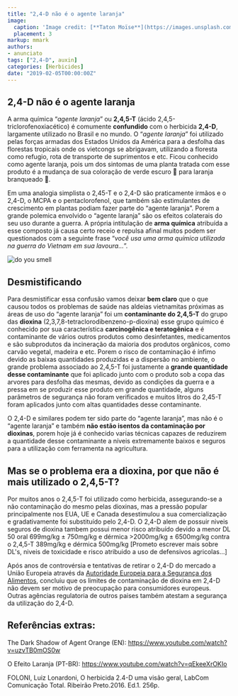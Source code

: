 ```yaml
---
title: "2,4-D não é o agente laranja"
image:
  caption: 'Image credit: [**Taton Moïse**](https://images.unsplash.com/photo-1516711710545-37b374e7e452?ixlib=rb-1.2.1&ixid=eyJhcHBfaWQiOjEyMDd9&auto=format&fit=crop&w=1050&q=80)'
  placement: 3
markup: mmark
authors:
- anunciato
tags: ["2,4-D", auxin]
categories: [Herbicides]
date: "2019-02-05T00:00:00Z"
---
```

## 2,4-D não é o agente laranja

A arma química “*agente laranja*” ou **2,4,5-T** (ácido 2,4,5-triclorofenoxiacético) é comumente **confundido** com o herbicida **2,4-D**, largamente utilizado no Brasil e no mundo. O “*agente laranja*” foi utilizado pelas forças armadas dos Estados Unidos da América para a desfolha das florestas tropicais onde os vietcongs se abrigavam, utilizando a floresta como refugio, rota de transporte de suprimentos e etc. Ficou conhecido como agente laranja, pois um dos sintomas de uma planta tratada com esse produto é a mudança de sua coloração de verde escuro 🍃 para laranja branqueado 🍂.

Em uma analogia simplista o 2,45-T e o 2,4-D são praticamente irmãos e o 2,4-D, o MCPA e o pentaclorofenol, que também são estimulantes de crescimento em plantas podiam fazer parte do “agente laranja”. Porem a grande polemica envolvido o “agente laranja” são os efeitos colaterais do seu uso durante a guerra. A própria intitulação de **arma química** atribuída a esse composto já causa certo receio e repulsa afinal muitos podem ser questionados com a seguinte frase “*você usa uma arma química utilizada na guerra do Vietnam em sua lavoura...*”. 
 
![do you smell](https://media.giphy.com/media/wNIJS3FtDaHS0/giphy.gif)

## Desmistificando

Para desmistificar essa confusão vamos deixar **bem claro** que o que causou todos os problemas de saúde nas aldeias vietnamitas próximas as áreas de uso do “agente laranja” foi um **contaminante do 2,4,5-T** do grupo das **dioxina** (2,3,7,8-tetraclorodibenzeno-p-dioxina) esse grupo químico é conhecido por sua característica **carcinogênica e teratogênica** e é contaminante de vários outros produtos como desinfetantes, medicamentos e são subprodutos da incineração da maioria dos produtos orgânicos, como carvão vegetal, madeira e etc. Porem o risco de contaminação é ínfimo devido as baixas quantidades produzidas e a dispersão no ambiente, o grande problema associado ao 2,4,5-T foi justamente a **grande quantidade desse contaminante** que foi aplicado junto com o produto sob a copa das arvores para desfolha das mesmas, devido as condições da guerra e a pressa em se produzir esse produto em grande quantidade, alguns parâmetros de segurança não foram verificados e muitos litros do 2,45-T foram aplicados junto com altas quantidades desse contaminante. 

O 2,4-D e similares podem ter sido parte do “agente laranja”, mas não é o “agente laranja” e também **não estão isentos da contaminação por dioxinas**, porem hoje já é conhecido varias técnicas capazes de reduzirem a quantidade desse contaminante a níveis extremamente baixos e seguros para a utilização com ferramenta na agricultura. 

## Mas se o problema era a dioxina, por que não é mais utilizado o 2,4,5-T?

Por muitos anos o 2,4,5-T foi utilizado como herbicida, assegurando-se a não contaminação do mesmo pelas dioxinas, mas a pressão popular principalmente nos EUA, UE e Canada desestimulou a sua comercialização e gradativamente foi substituído pelo 2,4-D. O 2,4-D alem de possuir niveis seguros de dioxina tambem possui menor risco atribuído devido a menor DL 50 oral  699mg/kg ± 750mg/kg e dérmica >2000mg/kg ± 6500mg/kg contra o 2,4,5-T 389mg/kg e dérmica 500mg/kg [Prometo escrever mais sobre DL's, niveis de toxicidade e risco atribuido a uso de defensivos agricolas...]

Após anos de controvérsia e tentativas de retirar o 2,4-D do mercado a União Europeia através da [Autoridade Europeia para a Segurança dos Alimentos](https://efsa.onlinelibrary.wiley.com/doi/abs/10.2903/j.efsa.2014.3812), concluiu que os limites de contaminação de dioxina em 2,4-D não devem ser motivo de preocupação para consumidores europeus. Outras agências regulatoria de outros paises também atestam a segurança da utilização do 2,4-D.
 
## Referências extras:

The Dark Shadow of Agent Orange (EN): https://www.youtube.com/watch?v=uzvTB0mOS0w

O Efeito Laranja (PT-BR): https://www.youtube.com/watch?v=qEkeeXrOKIo 

FOLONI, Luiz Lonardoni, O herbicida 2.4-D uma visão geral, LabCom Comunicação Total. Ribeirão Preto.2016. Ed.1. 256p.




